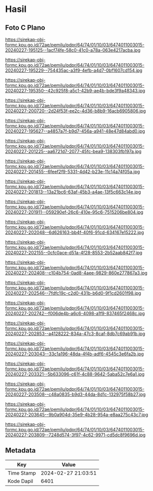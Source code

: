 # Hasil

## Foto C Plano

https://sirekap-obj-formc.kpu.go.id/72ae/pemilu/pdpr/64/74/01/10/03/6474011003015-20240227-195125--1acf74fe-58c0-41c0-a78a-063e4217acba.jpg

https://sirekap-obj-formc.kpu.go.id/72ae/pemilu/pdpr/64/74/01/10/03/6474011003015-20240227-195229--754435ac-a3f9-4efb-a4d7-0bf1607cd154.jpg

https://sirekap-obj-formc.kpu.go.id/72ae/pemilu/pdpr/64/74/01/10/03/6474011003015-20240227-195350--42c925f8-a5c1-42b9-ae4b-bde3f9a48343.jpg

https://sirekap-obj-formc.kpu.go.id/72ae/pemilu/pdpr/64/74/01/10/03/6474011003015-20240227-200720--2d24f53f-ee2c-4d36-b8b9-16acb6905806.jpg

https://sirekap-obj-formc.kpu.go.id/72ae/pemilu/pdpr/64/74/01/10/03/6474011003015-20240227-195627--a4857a7f-b9d7-456a-a941-48e47d84abd0.jpg

https://sirekap-obj-formc.kpu.go.id/72ae/pemilu/pdpr/64/74/01/10/03/6474011003015-20240227-201225--aa6721d7-2077-45fc-bea9-138303fb197a.jpg

https://sirekap-obj-formc.kpu.go.id/72ae/pemilu/pdpr/64/74/01/10/03/6474011003015-20240227-201455--6feef2f9-5331-4d42-b23e-11c14a74f05a.jpg

https://sirekap-obj-formc.kpu.go.id/72ae/pemilu/pdpr/64/74/01/10/03/6474011003015-20240227-201813--13a21bc6-63af-45b3-a4ae-13f5c663c14e.jpg

https://sirekap-obj-formc.kpu.go.id/72ae/pemilu/pdpr/64/74/01/10/03/6474011003015-20240227-201911--059290ef-26c6-410e-95c6-7515206be804.jpg

https://sirekap-obj-formc.kpu.go.id/72ae/pemilu/pdpr/64/74/01/10/03/6474011003015-20240227-202048--6d626163-bb4f-40f6-91cd-634167e15222.jpg

https://sirekap-obj-formc.kpu.go.id/72ae/pemilu/pdpr/64/74/01/10/03/6474011003015-20240227-202155--0cfc0ace-d51a-4f28-8553-2b52aab842f7.jpg

https://sirekap-obj-formc.kpu.go.id/72ae/pemilu/pdpr/64/74/01/10/03/6474011003015-20240227-202408--c104b754-0ad8-4aee-9829-860e277867a3.jpg

https://sirekap-obj-formc.kpu.go.id/72ae/pemilu/pdpr/64/74/01/10/03/6474011003015-20240227-202546--7fdfc19c-c2d0-431b-b6d0-9f1cd2601f98.jpg

https://sirekap-obj-formc.kpu.go.id/72ae/pemilu/pdpr/64/74/01/10/03/6474011003015-20240227-202742--f006de4b-a6c6-4098-a1f9-837465f2468c.jpg

https://sirekap-obj-formc.kpu.go.id/72ae/pemilu/pdpr/64/74/01/10/03/6474011003015-20240227-202853--a4128222-834a-47c3-8caf-8db7c69ab91b.jpg

https://sirekap-obj-formc.kpu.go.id/72ae/pemilu/pdpr/64/74/01/10/03/6474011003015-20240227-203043--33c1a196-48da-4f4b-adf6-4545c3e6fa2b.jpg

https://sirekap-obj-formc.kpu.go.id/72ae/pemilu/pdpr/64/74/01/10/03/6474011003015-20240227-203321--5b633096-c61f-4c88-9642-5aba52c7e6a1.jpg

https://sirekap-obj-formc.kpu.go.id/72ae/pemilu/pdpr/64/74/01/10/03/6474011003015-20240227-203508--c48a0835-b9d3-44da-8d1c-132975f58b27.jpg

https://sirekap-obj-formc.kpu.go.id/72ae/pemilu/pdpr/64/74/01/10/03/6474011003015-20240227-203645--9b0a904d-35e9-4b28-954a-e8aa275c43c7.jpg

https://sirekap-obj-formc.kpu.go.id/72ae/pemilu/pdpr/64/74/01/10/03/6474011003015-20240227-203809--7248d574-3f97-4c62-9971-cd5dc8f9696d.jpg


## Metadata

| Key        | Value               |
| ---------- | ------------------- |
| Time Stamp | 2024-02-27 21:03:51 |
| Kode Dapil | 6401                |



